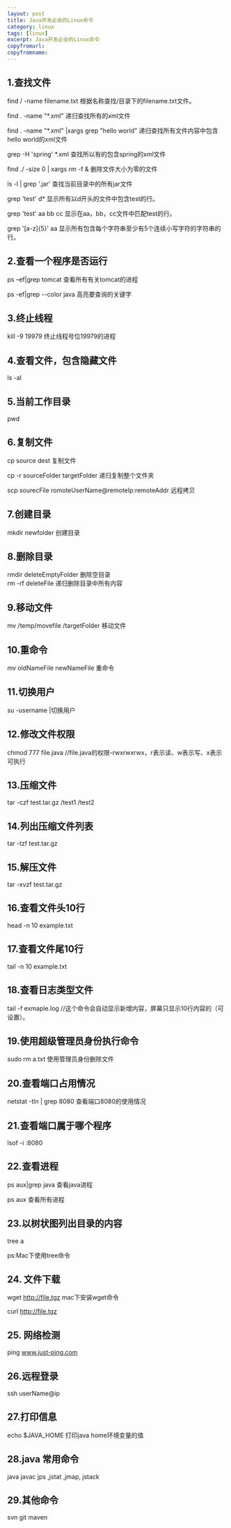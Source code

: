 ```yaml
---
layout: post
title: Java开发必会的Linux命令
category: linux
tags: [linux]
excerpt: Java开发必会的Linux命令
copyfromurl: 
copyfromname: 
---
```


## 1.查找文件

find / -name filename.txt 根据名称查找/目录下的filename.txt文件。

find . -name "*.xml" 递归查找所有的xml文件

find . -name "*.xml" \|xargs grep "hello world" 递归查找所有文件内容中包含hello world的xml文件

grep -H 'spring' *.xml 查找所以有的包含spring的xml文件

find ./ -size 0 \| xargs rm -f & 删除文件大小为零的文件

ls -l \| grep '.jar' 查找当前目录中的所有jar文件

grep 'test' d* 显示所有以d开头的文件中包含test的行。

grep 'test' aa bb cc 显示在aa，bb，cc文件中匹配test的行。

grep '[a-z]\{5\}' aa 显示所有包含每个字符串至少有5个连续小写字符的字符串的行。

## 2.查看一个程序是否运行

ps –ef\|grep tomcat 查看所有有关tomcat的进程

ps -ef\|grep --color java 高亮要查询的关键字

## 3.终止线程
kill -9 19979 终止线程号位19979的进程

## 4.查看文件，包含隐藏文件
ls -al  

## 5.当前工作目录
pwd    

## 6.复制文件
cp source dest 复制文件

cp -r sourceFolder targetFolder 递归复制整个文件夹

scp sourecFile romoteUserName@remoteIp:remoteAddr 远程拷贝

## 7.创建目录
mkdir newfolder 创建目录

## 8.删除目录
rmdir deleteEmptyFolder 删除空目录   
rm -rf deleteFile 递归删除目录中所有内容

## 9.移动文件
mv /temp/movefile /targetFolder 移动文件

## 10.重命令
mv oldNameFile newNameFile  重命令

## 11.切换用户
su -username |切换用户

## 12.修改文件权限
chmod 777 file.java //file.java的权限-rwxrwxrwx，r表示读、w表示写、x表示可执行  

## 13.压缩文件
tar -czf test.tar.gz /test1 /test2

## 14.列出压缩文件列表
tar -tzf test.tar.gz

## 15.解压文件
tar -xvzf test.tar.gz

## 16.查看文件头10行
head -n 10 example.txt

## 17.查看文件尾10行
tail -n 10 example.txt

## 18.查看日志类型文件
tail -f exmaple.log //这个命令会自动显示新增内容，屏幕只显示10行内容的（可设置）。

## 19.使用超级管理员身份执行命令
sudo rm a.txt 使用管理员身份删除文件

## 20.查看端口占用情况
netstat -tln \| grep 8080 查看端口8080的使用情况

## 21.查看端口属于哪个程序
lsof -i :8080

## 22.查看进程
ps aux\|grep java 查看java进程

ps aux 查看所有进程

## 23.以树状图列出目录的内容
tree a

ps:Mac下使用tree命令

## 24. 文件下载
wget http://file.tgz mac下安装wget命令

curl http://file.tgz

## 25. 网络检测
ping www.just-ping.com

## 26.远程登录
ssh userName@ip

## 27.打印信息
echo $JAVA_HOME 打印java home环境变量的值

## 28.java 常用命令
java javac jps ,jstat ,jmap, jstack

## 29.其他命令
svn git maven

